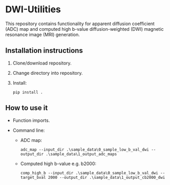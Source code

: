 # DWI-Utilities

This repository contains functionality for apparent diffusion coefficient (ADC) map and computed high b-value diffusion-weighted (DWI) magnetic resonance image (MRI) generation.

## Installation instructions 

1) Clone/download repository.

2) Change directory into repository.

3) Install:
	```
	pip install .
    ```
	
## How to use it 

- Function imports.

- Command line:

	- ADC map:
		```
		adc_map --input_dir .\sample_data\0_sample_low_b_val_dwi --output_dir .\sample_data\1_output_adc_maps
		```
	
	- Computed high b-value e.g. b2000:
		```
		comp_high_b --input_dir .\sample_data\0_sample_low_b_val_dwi --target_bval 2000 --output_dir .\sample_data\1_output_cb2000_dwi
		```